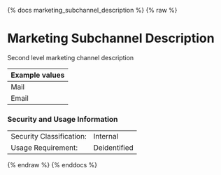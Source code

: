 {% docs marketing_subchannel_description %}
{% raw %}

# Marketing Subchannel Description

Second level marketing channel description

| Example values    |
|-------------------|
| Mail   |
| Email  |

### Security and Usage Information
|    |    |
|---|---|
|Security Classification:| Internal |
|Usage Requirement:| Deidentified |

{% endraw %}
{% enddocs %}